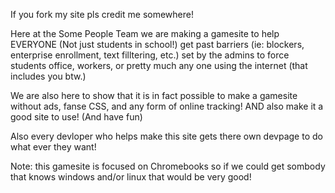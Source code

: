If you fork my site pls credit me somewhere!

Here at the Some People Team we are making a gamesite to help EVERYONE (Not just students in school!) get past barriers (ie: blockers, enterprise enrollment, text filltering, etc.) set by the admins to force students office, workers, or pretty much any one using the internet (that includes you btw.)

We are also here to show that it is in fact possible to make a gamesite without ads, fanse CSS, and any form of online tracking! AND also make it a good site to use! (And have fun)

Also every devloper who helps make this site gets there own devpage to do what ever they want! 

<!--Note 1 We are looking for developers! If you want to help us make the site fill out this form! <a herf="/index/appform/appform.htm"> -->

Note: this gamesite is focused on Chromebooks so if we could get sombody that knows windows and/or linux that would be very good!